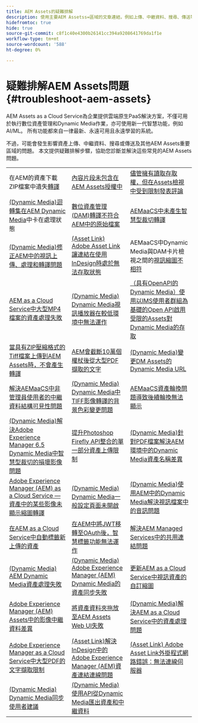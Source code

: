 ```yaml
---
title: AEM Assets的疑難排解
description: 使用主要AEM Assetss=區域的文章連結，例如上傳、中繼資料、搜尋、傳送等，疑難排解常見AEM Assets問題。
hidefromtoc: true
hide: true
source-git-commit: c8f1c40e4300b26141cc394a9208641769da1f1e
workflow-type: tm+mt
source-wordcount: '588'
ht-degree: 0%

---
```



# 疑難排解AEM Assets問題 {#troubleshoot-aem-assets}

AEM Assets as a Cloud Service為企業提供雲端原生PaaS解決方案，不僅可用於執行數位資產管理和Dynamic Media作業，亦可使用新一代智慧功能，例如AI/ML。 所有功能都來自一律最新、永遠可用且永遠學習的系統。

不過，可能會發生影響資產上傳、中繼資料、搜尋或傳送及其他AEM Assets重要區域的問題。 本文提供疑難排解步驟，協助您診斷並解決這些常見的AEM Assets問題。

<table>
  <tbody>
  <tr>
    <td>在AEM的資產下載ZIP檔案中遺失<a href="https://experienceleague.adobe.com/en/docs/experience-cloud-kcs/kbarticles/ka-27140">轉譯</a> </td>
    <td><a href="https://experienceleague.adobe.com/en/docs/experience-cloud-kcs/kbarticles/ka-26616">內容片段未包含在AEM Assets授權中</a> </td>
    <td><a href="https://experienceleague.adobe.com/en/docs/experience-cloud-kcs/kbarticles/ka-26928">儘管擁有讀取存取權，但在Assets檢視中受到限制發表評論</a> </td> 
    </tr>
    <tr>
    <td><a href="https://experienceleague.adobe.com/en/docs/experience-cloud-kcs/kbarticles/ka-26715">(Dynamic Media)迴轉集在AEM Dynamic Media</a>中卡在處理狀態 </td>
    <td><a href="https://experienceleague.adobe.com/en/docs/experience-cloud-kcs/kbarticles/ka-26639">數位資產管理(DAM)轉譯不符合AEM中的原始檔案</a> </td>
    <td><a href="https://experienceleague.adobe.com/en/docs/experience-cloud-kcs/kbarticles/ka-26873">AEMaaCS中未產生智慧型裁切轉譯</a> </td> 
    </tr>
    <tr>
    <td><a href="https://experienceleague.adobe.com/en/docs/experience-cloud-kcs/kbarticles/ka-26533">(Dynamic Media)修正AEM中的視訊上傳、處理和轉譯問題</a> </td>
    <td><a href="https://experienceleague.adobe.com/en/docs/experience-cloud-kcs/kbarticles/ka-26922">(Asset Link) Adobe Asset Link讓連結在使用InDesign時處於無法存取狀態</a> </td>
    <td>AEMaaCS中Dynamic Media與DAM卡片檢視之間的<a href="https://experienceleague.adobe.com/en/docs/experience-cloud-kcs/kbarticles/ka-26677">視訊縮圖不相符</a> </td> 
    </tr>
    <tr>
  <td><a href="https://experienceleague.adobe.com/en/docs/experience-cloud-kcs/kbarticles/ka-26610">AEM as a Cloud Service中大型MP4檔案的資產處理失敗</a></td>
  <td><a href="https://experienceleague.adobe.com/en/docs/experience-cloud-kcs/kbarticles/ka-26871">(Dynamic Media) Dynamic Media視訊播放器在較低環境中無法運作</a></td>
  <td><a href="https://experienceleague.adobe.com/en/docs/experience-cloud-kcs/kbarticles/ka-26103">（具有OpenAPI的Dynamic Media）使用以IMS使用者群組為基礎的Open API啟用受限的Assets對Dynamic Media的存取</a></td>
</tr>
<tr>
  <td><a href="https://experienceleague.adobe.com/en/docs/experience-cloud-kcs/kbarticles/ka-23916">當具有ZIP壓縮格式的Tiff檔案上傳到AEM Assets時，不會產生轉譯</a></td>
  <td><a href="https://experienceleague.adobe.com/en/docs/experience-cloud-kcs/kbarticles/ka-26785">AEM會截斷10萬個權杖後從大型PDF擷取的文字</a></td>
  <td><a href="https://experienceleague.adobe.com/en/docs/experience-cloud-kcs/kbarticles/ka-17628">(Dynamic Media)變更DM Assets的Dynamic Media URL</a></td>
</tr>
<tr>
  <td><a href="https://experienceleague.adobe.com/en/docs/experience-cloud-kcs/kbarticles/ka-26655">解決AEMaaCS中非管理員使用者的中繼資料結構可見性問題</a></td>
  <td><a href="https://experienceleague.adobe.com/en/docs/experience-cloud-kcs/kbarticles/ka-26637">(Dynamic Media) Dynamic Media中TIFF影像轉譯的背景色彩變更問題</a></td>
  <td><a href="https://experienceleague.adobe.com/en/docs/experience-cloud-kcs/kbarticles/ka-26528">AEMaaCS資產輪換問題導致後續輪換無法顯示</a></td>
</tr>
<tr>
  <td><a href="https://experienceleague.adobe.com/en/docs/experience-cloud-kcs/kbarticles/ka-26367">(Dynamic Media)解決Adobe Experience Manager 6.5 Dynamic Media中智慧型裁切的損壞影像問題</a></td>
  <td><a href="https://experienceleague.adobe.com/en/docs/experience-cloud-kcs/kbarticles/ka-26450">提升Photoshop Firefly API整合的單一部分資產上傳限制</a></td>
  <td><a href="https://experienceleague.adobe.com/en/docs/experience-cloud-kcs/kbarticles/ka-26461">(Dynamic Media)針對PDF檔案解決AEM環境中的Dynamic Media資產名稱差異</a></td>
</tr>
<tr>
  <td><a href="https://experienceleague.adobe.com/en/docs/experience-cloud-kcs/kbarticles/ka-26233">Adobe Experience Manager (AEM) as a Cloud Service — 資產中的某些影像未顯示縮圖轉譯</a></td>
  <td><a href="https://experienceleague.adobe.com/en/docs/experience-cloud-kcs/kbarticles/ka-25294">(Dynamic Media) Dynamic Media一般設定頁面未開啟</a></td>
  <td><a href="https://experienceleague.adobe.com/en/docs/experience-cloud-kcs/kbarticles/ka-26197">(Dynamic Media)使用AEM中的Dynamic Media解決視訊檔案中的音訊問題</a></td>
</tr>
<tr>
  <td><a href="https://experienceleague.adobe.com/en/docs/experience-cloud-kcs/kbarticles/ka-25925">在AEM as a Cloud Service中自動標籤新上傳的資產</a></td>
  <td><a href="https://experienceleague.adobe.com/en/docs/experience-cloud-kcs/kbarticles/ka-25889">在AEM中將JWT移轉至OAuth後，智慧標籤功能無法運作</a></td>
  <td><a href="https://experienceleague.adobe.com/en/docs/experience-cloud-kcs/kbarticles/ka-25903">解決AEM Managed Services中的共用連結問題</a></td>
</tr>
<tr>
  <td><a href="https://experienceleague.adobe.com/en/docs/experience-cloud-kcs/kbarticles/ka-25607">(Dynamic Media) AEM Dynamic Media資產處理失敗</a></td>
  <td><a href="https://experienceleague.adobe.com/en/docs/experience-cloud-kcs/kbarticles/ka-25885">(Dynamic Media) Adobe Experience Manager (AEM) Dynamic Media的資產同步失敗</a></td>
  <td><a href="https://experienceleague.adobe.com/en/docs/experience-cloud-kcs/kbarticles/ka-25829">更新AEM as a Cloud Service中視訊資產的自訂縮圖</a></td>
</tr>
<tr>
  <td><a href="https://experienceleague.adobe.com/en/docs/experience-cloud-kcs/kbarticles/ka-25828">Adobe Experience Manager (AEM) Assets中的影像中繼資料差異</a></td>
  <td><a href="https://experienceleague.adobe.com/en/docs/experience-cloud-kcs/kbarticles/ka-21865">將資產資料夾拖放至AEM Assets Web UI失敗</a></td>
  <td><a href="https://experienceleague.adobe.com/en/docs/experience-cloud-kcs/kbarticles/ka-25525">(Dynamic Media)解決AEM as a Cloud Service中的資產處理問題</a></td>
</tr>
<tr>
  <td><a href="https://experienceleague.adobe.com/en/docs/experience-cloud-kcs/kbarticles/ka-25518">Adobe Experience Manager as a Cloud Service中大型PDF的文字擷取限制</a></td>
  <td><a href="https://experienceleague.adobe.com/en/docs/experience-cloud-kcs/kbarticles/ka-25562">(Asset Link)解決InDesign中的Adobe Experience Manager (AEM)資產連結連線問題</a></td>
  <td><a href="https://experienceleague.adobe.com/en/docs/experience-cloud-kcs/kbarticles/ka-25506">(Asset Link) Adobe Asset Link外掛程式網路錯誤：無法連線伺服器</a></td>
</tr>
<tr>
  <td><a href="https://experienceleague.adobe.com/en/docs/experience-cloud-kcs/kbarticles/ka-25471">(Dynamic Media) Dynamic Media同步使用者建議</a></td>
  <td><a href="https://experienceleague.adobe.com/en/docs/experience-cloud-kcs/kbarticles/ka-26902">(Dynamic Media)使用API從Dynamic Media匯出資產和中繼資料</a></td>
  <td></td>
</tr>

</tbody>
  <table>


